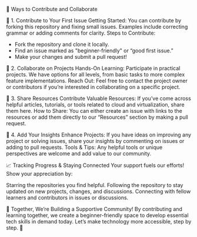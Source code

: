 🚀 Ways to Contribute and Collaborate

💛 1. Contribute to Your First Issue
Getting Started: You can contribute by forking this repository and fixing small issues. Examples include correcting grammar or adding comments for clarity.
Steps to Contribute:

- Fork the repository and clone it locally.
- Find an issue marked as "beginner-friendly" or “good first issue.”
- Make your changes and submit a pull request!


💛 2. Collaborate on Projects
Hands-On Learning: Participate in practical projects. We have options for all levels, from basic tasks to more complex feature implementations.
Reach Out: Feel free to contact the project owner or contributors if you’re interested in collaborating on a specific project.

💛 3. Share Resources
Contribute Valuable Resources: If you’ve come across helpful articles, tutorials, or tools related to cloud and virtualization, share them here.
How to Share: You can either create an issue with links to the resources or add them directly to our “Resources” section by making a pull request.

💛 4. Add Your Insights
Enhance Projects: If you have ideas on improving any project or solving issues, share your insights by commenting on issues or adding to pull requests.
Tools & Tips: Any helpful tools or unique perspectives are welcome and add value to our community.


📈 Tracking Progress & Staying Connected
Your support fuels our efforts! Show your appreciation by:

Starring the repositories you find helpful.
Following the repository to stay updated on new projects, changes, and discussions.
Connecting with fellow learners and contributors in issues or discussions.

🌟 Together, We’re Building a Supportive Community!
By contributing and learning together, we create a beginner-friendly space to develop essential tech skills in demand today. Let’s make technology more accessible, step by step. 🌼
